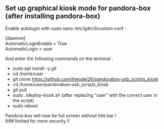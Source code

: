 <h2>Set up graphical kiosk mode for pandora-box (after installing pandora-box)</h2>

Enable autologin with sudo nano /etc/gdm3/custom.conf :

[daemon]  
AutomaticLoginEnable = True  
AutomaticLogin = user  

And enter the following commands on the terminal :

- sudo apt install -y git
- cd /home/user
- git clone https://github.com/theodel26/pandorabox-usb_scripts_kiosk
- cd /home/user/pandorabox-usb_scripts_kiosk
- git pull
- sudo ./deploy-kiosk.sh (after replacing "user" with the correct user in the script)
- sudo reboot

Pandora-box will now be full screen without title bar !  
IHM limited for more security !!
